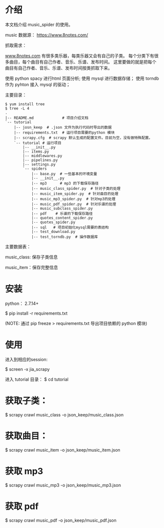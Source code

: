 

介绍
======
本文档介绍 music_spider 的使用。

music 数据源：
https://www.8notes.com/

抓取需求：

www.8notes.com 有很多类乐器，每类乐器又会有自己的子类。
每个分类下有很多曲目，每个曲目有自己作者、音乐、乐谱、发布时间。
这里要做的就是把每个曲目有自己作者、音乐、乐谱、发布时间按类抓取下来。



使用 python spacy 进行html 页面分析;
使用 mysql 进行数据存储；
使用 torndb 作为 pyhton 接入 mysql 的驱动；


主要目录：
```
$ yum install tree
$ tree -L 4
.
|-- README.md             # 项目介绍文档
`-- tutorial
    |-- josn_keep  # .json 文件为执行代码时导出的数据
    |-- requirements.txt  # 运行项目需要的python 模块
    |-- scrapy.cfg  # scrapy 默认生成的配置文件。目前为空，没有做特殊配置。
    `-- tutorial # 运行项目
        |-- __init__.py
        |-- items.py
        |-- middlewares.py
        |-- pipelines.py
        |-- settings.py
        `-- spiders
            |-- base.py  # 一些基本的环境变量
            |-- __init__.py
            |-- mp3      # mp3 的下载保存路径
            |-- music_class_spider.py  # 针对子类的处理
            |-- music_item_spider.py  # 针对曲目的处理
            |-- music_mp3_spider.py  # 针对mp3的处理
            |-- music_pdf_spider.py  # 针对乐谱的处理
            |-- music_subclass_spider.py
            |-- pdf    # 乐谱的下载保存路径
            |-- quotes_content_spider.py
            |-- quotes_spider.py
            |-- sql   # 项目初始化mysql需要的表结构
            |-- test_download.py
            |-- test_torndb.py  # 操作数据库

```

主要数据表：

music_class: 保存子类信息

music_item：保存完整信息



安装
=======
python： 2.7.14+

$ pip install -r requirements.txt

(NOTE: 通过  pip freeze > requirements.txt 导出项目依赖的 python 模块)


使用
======


进入到相应的session:

$ screen -x jia_scrapy


进入 tutorial 目录：
$ cd tutorial


# 获取子类：
$ scrapy crawl music_class  -o json_keep/music_class.json

# 获取曲目：
$ scrapy crawl music_item -o json_keep/music_item.json


# 获取 mp3
$ scrapy crawl music_mp3  -o json_keep/music_mp3.json

# 获取 pdf
$ scrapy crawl music_pdf -o json_keep/music_pdf.json


